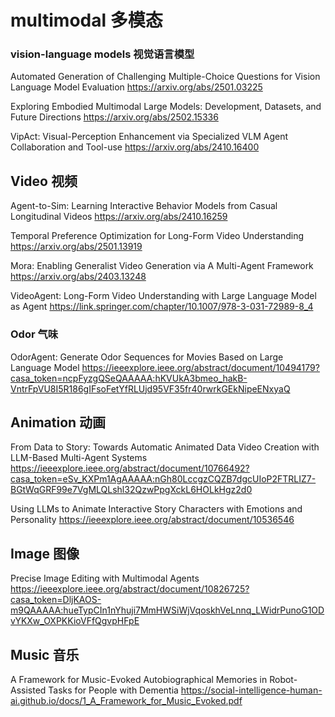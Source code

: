 # multimodal 多模态

### vision-language models 视觉语言模型


Automated Generation of Challenging Multiple-Choice Questions for Vision Language Model Evaluation
https://arxiv.org/abs/2501.03225

Exploring Embodied Multimodal Large Models: Development, Datasets, and Future Directions
https://arxiv.org/abs/2502.15336

VipAct: Visual-Perception Enhancement via Specialized VLM Agent Collaboration and Tool-use
https://arxiv.org/abs/2410.16400

## Video 视频
Agent-to-Sim: Learning Interactive Behavior Models from Casual Longitudinal Videos
https://arxiv.org/abs/2410.16259

Temporal Preference Optimization for Long-Form Video Understanding
https://arxiv.org/abs/2501.13919

Mora: Enabling Generalist Video Generation via A Multi-Agent Framework
https://arxiv.org/abs/2403.13248

VideoAgent: Long-Form Video Understanding with Large Language Model as Agent
https://link.springer.com/chapter/10.1007/978-3-031-72989-8_4

### Odor 气味
OdorAgent: Generate Odor Sequences for Movies Based on Large Language Model
https://ieeexplore.ieee.org/abstract/document/10494179?casa_token=ncpFyzgQSeQAAAAA:hKVUkA3bmeo_hakB-VntrFpVU8I5R186gIFsoFetYfRLUjd95VF35fr40rwrkGEkNipeENxyaQ

## Animation 动画
From Data to Story: Towards Automatic Animated Data Video Creation with LLM-Based Multi-Agent Systems
https://ieeexplore.ieee.org/abstract/document/10766492?casa_token=eSv_KXPm1AgAAAAA:nGh80LccgzCQZB7dgcUIoP2FTRLIZ7-BGtWqGRF99e7VgMLQLshl32QzwPpgXckL6HOLkHgz2d0

Using LLMs to Animate Interactive Story Characters with Emotions and Personality
https://ieeexplore.ieee.org/abstract/document/10536546

## Image 图像
Precise Image Editing with Multimodal Agents
https://ieeexplore.ieee.org/abstract/document/10826725?casa_token=DljKAOS-m9QAAAAA:hueTypCIn1nYhuji7MmHWSiWjVqoskhVeLnnq_LWidrPunoG1ODvYKXw_OXPKKioVFfQgvpHFpE

## Music 音乐
A Framework for Music-Evoked Autobiographical Memories in Robot-Assisted Tasks for People with Dementia
https://social-intelligence-human-ai.github.io/docs/1_A_Framework_for_Music_Evoked.pdf
